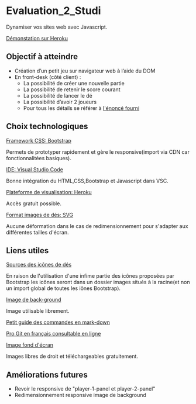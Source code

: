 # Evaluation_2_Studi
Dynamiser vos sites web avec Javascript.

[Démonstation sur Heroku](https://dice-game-eboulme.herokuapp.com/)


## Objectif à atteindre
* Création d’un petit jeu sur navigateur web à l’aide du DOM
* En front-desk (côté client) :
  * La possibilité de créer une nouvelle partie
  * La possibilité de retenir le score courant
  * La possibilité de lancer le dé
  * La possibilité d’avoir 2 joueurs
  * Pour tous les détails se référer à [l'énoncé fourni](https://github.com/eboulme62980/Evaluation_2_STUDI/blob/main/Dynamiser%20vos%20sites%20web%20avec%20Javascript.pdf)

## Choix technologiques
[Framework CSS: Bootstrap](https://getbootstrap.com/)

Permets de prototyper rapidement et gère le responsive(import via CDN car fonctionnalitées basiques).

[IDE: Visual Studio Code](https://code.visualstudio.com/)

Bonne intégration du HTML,CSS,Bootstrap et Javascript dans VSC.

[Plateforme de visualisation: Heroku](https://www.heroku.com/)

Accès gratuit possible.

[Format images de dés: SVG](https://developer.mozilla.org/fr/docs/Web/SVG)

Aucune déformation dans le cas de redimensionnement pour s'adapter aux différentes tailles d'écran.


## Liens utiles
[Sources des icônes de dés](https://icons.getbootstrap.com/)

En raison de l'utilisation d'une infime partie des icônes proposées par Bootstrap les icônes seront dans un dossier images situés à la racine(et non un import global de toutes les iônes Bootstrap).

[Image de back-ground](https://pixabay.com/fr/photos/d%c3%a9-jeu-monochrome-lancer-les-d%c3%a9s-1502706/)

Image utilisable librement.

[Petit guide des commandes en mark-down](https://support.zendesk.com/hc/fr/articles/203691016-Formatage-de-texte-avec-Markdown)

[Pro Git en français consultable en ligne](https://git-scm.com/book/fr/v2)

[Image fond d'écran](https://pixabay.com/fr/photos/d%c3%a9-jeu-monochrome-lancer-les-d%c3%a9s-1502706/)

Images libres de droit et téléchargeables gratuitement.

## Améliorations futures
* Revoir le responsive de "player-1-panel et player-2-panel"
* Redimensionnement responsive image de background

